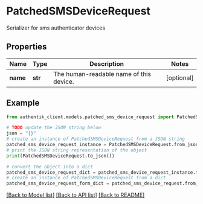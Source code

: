 # PatchedSMSDeviceRequest

Serializer for sms authenticator devices

## Properties

Name | Type | Description | Notes
------------ | ------------- | ------------- | -------------
**name** | **str** | The human-readable name of this device. | [optional] 

## Example

```python
from authentik_client.models.patched_sms_device_request import PatchedSMSDeviceRequest

# TODO update the JSON string below
json = "{}"
# create an instance of PatchedSMSDeviceRequest from a JSON string
patched_sms_device_request_instance = PatchedSMSDeviceRequest.from_json(json)
# print the JSON string representation of the object
print(PatchedSMSDeviceRequest.to_json())

# convert the object into a dict
patched_sms_device_request_dict = patched_sms_device_request_instance.to_dict()
# create an instance of PatchedSMSDeviceRequest from a dict
patched_sms_device_request_form_dict = patched_sms_device_request.from_dict(patched_sms_device_request_dict)
```
[[Back to Model list]](../README.md#documentation-for-models) [[Back to API list]](../README.md#documentation-for-api-endpoints) [[Back to README]](../README.md)


